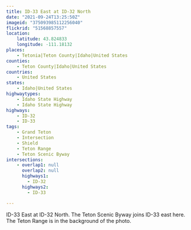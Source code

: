 ```yaml
---
title: ID-33 East at ID-32 North
date: "2021-09-24T13:25:50Z"
imageid: "375093985112256040"
flickrid: "51568857557"
location:
    latitude: 43.824833
    longitude: -111.18132
places:
    - Tetonia|Teton County|Idaho|United States
counties:
    - Teton County|Idaho|United States
countries:
    - United States
states:
    - Idaho|United States
highwaytypes:
    - Idaho State Highway
    - Idaho State Highway
highways:
    - ID-32
    - ID-33
tags:
    - Grand Teton
    - Intersection
    - Shield
    - Teton Range
    - Teton Scenic Byway
intersections:
    - overlap1: null
      overlap2: null
      highways1:
        - ID-32
      highways2:
        - ID-33

---
```

ID-33 East at ID-32 North.  The Teton Scenic Byway joins ID-33 east here.  The Teton Range is in the background of the photo.